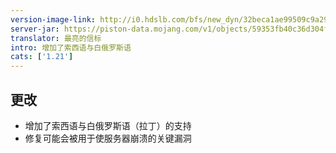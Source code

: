```yaml
---
version-image-link: http://i0.hdslb.com/bfs/new_dyn/32beca1ae99509c9a29e8f73c59e9f8f558830935.jpg
server-jar: https://piston-data.mojang.com/v1/objects/59353fb40c36d304f2035d51e7d6e6baa98dc05c/server.jar
translator: 最亮的信标
intro: 增加了索西语与白俄罗斯语
cats: ['1.21']
---
```

## 更改
* 增加了索西语与白俄罗斯语（拉丁）的支持
* 修复可能会被用于使服务器崩溃的关键漏洞